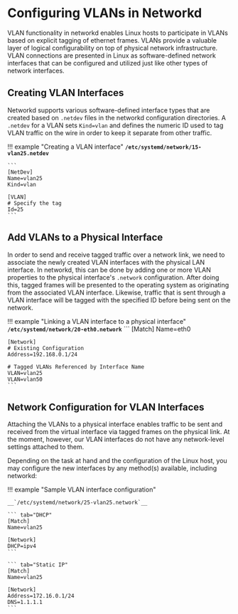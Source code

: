 # Configuring VLANs in Networkd

VLAN functionality in networkd enables Linux hosts to participate in VLANs based on explicit tagging of ethernet frames. VLANs provide a valuable layer of logical configurability on top of physical network infrastructure. VLAN connections are presented in Linux as software-defined network interfaces that can be configured and utilized just like other types of network interfaces.

## Creating VLAN Interfaces

Networkd supports various software-defined interface types that are created based on `.netdev` files in the networkd configuration directories. A `.netdev` for a VLAN sets `Kind=vlan` and defines the numeric ID used to tag VLAN traffic on the wire in order to keep it separate from other traffic. 

!!! example "Creating a VLAN interface"
    __`/etc/systemd/network/15-vlan25.netdev`__

    ```
    [NetDev]
    Name=vlan25
    Kind=vlan

    [VLAN]
    # Specify the tag
    Id=25
    ```

## Add VLANs to a Physical Interface

In order to send and receive tagged traffic over a network link, we need to associate the newly created VLAN interfaces with the physical LAN interface. In networkd, this can be done by adding one or more VLAN properties to the physical interface's `.network` configuration. After doing this, tagged frames will be presented to the operating system as originating from the associated VLAN interface. Likewise, traffic that is sent through a VLAN interface will be tagged with the specified ID before being sent on the network.

!!! example "Linking a VLAN interface to a physical interface"
    __`/etc/systemd/network/20-eth0.network`__
    ```
    [Match]
    Name=eth0

    [Network]
    # Existing Configuration
    Address=192.168.0.1/24

    # Tagged VLANs Referenced by Interface Name
    VLAN=vlan25
    VLAN=vlan50
    ```

## Network Configuration for VLAN Interfaces

Attaching the VLANs to a physical interface enables traffic to be sent and received from the virtual interface via tagged frames on the physical link. At the moment, however, our VLAN interfaces do not have any network-level settings attached to them.

Depending on the task at hand and the configuration of the Linux host, you may configure the new interfaces by any method(s) available, including networkd:

!!! example "Sample VLAN interface configuration"
    
    __`/etc/systemd/network/25-vlan25.network`__

    ``` tab="DHCP"
    [Match]
    Name=vlan25

    [Network]
    DHCP=ipv4
    ```

    ``` tab="Static IP"
    [Match]
    Name=vlan25

    [Network]
    Address=172.16.0.1/24
    DNS=1.1.1.1
    ```